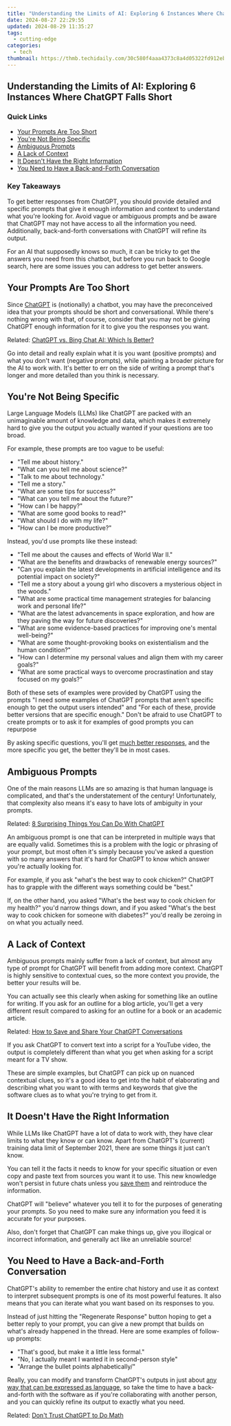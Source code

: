 ```yaml
---
title: "Understanding the Limits of AI: Exploring 6 Instances Where ChatGPT Falls Short"
date: 2024-08-27 22:29:55
updated: 2024-08-29 11:35:27
tags:
  - cutting-edge
categories:
  - tech
thumbnail: https://thmb.techidaily.com/30c580f4aaa4373c8a4d05322fd912eb007bcd184d7b7f33639176575d3c4909.jpg
---
```


## Understanding the Limits of AI: Exploring 6 Instances Where ChatGPT Falls Short

### Quick Links

* [Your Prompts Are Too Short](https://technical-tips.techidaily.com/discover-the-greatest-free-defrag-solutions-of-2024-ranked/)
* [You're Not Being Specific](https://extra-hints.techidaily.com/2024-approved-capture-the-chuckles-a-guide-to-using-snapchats-laughing-lenses/)
* [Ambiguous Prompts](https://extra-support.techidaily.com/updated-step-by-step-tutorial-applying-computer-vhs-filters/)
* [A Lack of Context](https://discord-videos.techidaily.com/updated-efficiently-uploading-movies-to-your-discord-server/)
* [It Doesn't Have the Right Information](https://ai-driven-video-production.techidaily.com/new-in-2024-upgrading-your-edit-why-final-cut-pro-outshines-final-cut-express/)
* [You Need to Have a Back-and-Forth Conversation](https://fox-boxes.techidaily.com/2024-approved-navigating-your-way-through-vr-headset-selection-is-the-mobile-experience-more-attractive-than-tethered-tech/)

### Key Takeaways

 To get better responses from ChatGPT, you should provide detailed and specific prompts that give it enough information and context to understand what you're looking for. Avoid vague or ambiguous prompts and be aware that ChatGPT may not have access to all the information you need. Additionally, back-and-forth conversations with ChatGPT will refine its output.

 For an AI that supposedly knows so much, it can be tricky to get the answers you need from this chatbot, but before you run back to Google search, here are some issues you can address to get better answers.

##  Your Prompts Are Too Short

 Since [ChatGPT](https://smart-video-editing.techidaily.com/new-how-to-find-free-sites-for-sound-effect-and-add-them-in-final-cut-pro-for-2024/) is (notionally) a chatbot, you may have the preconceived idea that your prompts should be short and conversational. While there's nothing wrong with that, of course, consider that you may not be giving ChatGPT enough information for it to give you the responses you want.

Related: [ChatGPT vs. Bing Chat AI: Which Is Better?](https://extra-skills.techidaily.com/2024-approved-step-into-virtuality-comparing-best-vr-treadmills/) 

 Go into detail and really explain what it is you want (positive prompts) and what you don't want (negative prompts), while painting a broader picture for the AI to work with. It's better to err on the side of writing a prompt that's longer and more detailed than you think is necessary.

##  You're Not Being Specific

 Large Language Models (LLMs) like ChatGPT are packed with an unimaginable amount of knowledge and data, which makes it extremely hard to give you the output you actually wanted if your questions are too broad.

 For example, these prompts are too vague to be useful:

* "Tell me about history."
* "What can you tell me about science?"
* "Talk to me about technology."
* "Tell me a story."
* "What are some tips for success?"
* "What can you tell me about the future?"
* "How can I be happy?"
* "What are some good books to read?"
* "What should I do with my life?"
* "How can I be more productive?"

 Instead, you'd use prompts like these instead:

* "Tell me about the causes and effects of World War II."
* "What are the benefits and drawbacks of renewable energy sources?"
* "Can you explain the latest developments in artificial intelligence and its potential impact on society?"
* "Tell me a story about a young girl who discovers a mysterious object in the woods."
* "What are some practical time management strategies for balancing work and personal life?"
* "What are the latest advancements in space exploration, and how are they paving the way for future discoveries?"
* "What are some evidence-based practices for improving one's mental well-being?"
* "What are some thought-provoking books on existentialism and the human condition?"
* "How can I determine my personal values and align them with my career goals?"
* "What are some practical ways to overcome procrastination and stay focused on my goals?"

 Both of these sets of examples were provided by ChatGPT using the prompts "I need some examples of ChatGPT prompts that aren't specific enough to get the output users intended" and "For each of these, provide better versions that are specific enough." Don't be afraid to use ChatGPT to create prompts or to ask it for examples of good prompts you can repurpose

 By asking specific questions, you'll get [much better responses](https://fox-http.techidaily.com/mastering-the-use-and-maintenance-of-m1-max-clips-for-2024/), and the more specific you get, the better they'll be in most cases.

##  Ambiguous Prompts

 One of the main reasons LLMs are so amazing is that human language is complicated, and that's the understatement of the century! Unfortunately, that complexity also means it's easy to have lots of ambiguity in your prompts.

Related: [8 Surprising Things You Can Do With ChatGPT](https://facebook-clips.techidaily.com/updated-achieve-higher-interactions-mastering-the-art-of-square-videos-for-2024/) 

 An ambiguous prompt is one that can be interpreted in multiple ways that are equally valid. Sometimes this is a problem with the logic or phrasing of your prompt, but most often it's simply because you've asked a question with so many answers that it's hard for ChatGPT to know which answer you're actually looking for.

 For example, if you ask "what's the best way to cook chicken?" ChatGPT has to grapple with the different ways something could be "best."

 If, on the other hand, you asked "What's the best way to cook chicken for my health?" you'd narrow things down, and if you asked "What's the best way to cook chicken for someone with diabetes?" you'd really be zeroing in on what you actually need.

##  A Lack of Context

 Ambiguous prompts mainly suffer from a lack of context, but almost any type of prompt for ChatGPT will benefit from adding more context. ChatGPT is highly sensitive to contextual cues, so the more context you provide, the better your results will be.

 You can actually see this clearly when asking for something like an outline for writing. If you ask for an outline for a blog article, you'll get a very different result compared to asking for an outline for a book or an academic article.

Related: [How to Save and Share Your ChatGPT Conversations](https://some-guidance.techidaily.com/new-the-ultimate-clock-companion-for-wedding-planners-and-couples/) 

 If you ask ChatGPT to convert text into a script for a YouTube video, the output is completely different than what you get when asking for a script meant for a TV show.

 These are simple examples, but ChatGPT can pick up on nuanced contextual clues, so it's a good idea to get into the habit of elaborating and describing what you want to with terms and keywords that give the software clues as to what you're trying to get from it.

##  It Doesn't Have the Right Information

 While LLMs like ChatGPT have a lot of data to work with, they have clear limits to what they know or can know. Apart from ChatGPT's (current) training data limit of September 2021, there are some things it just can't know.

 You can tell it the facts it needs to know for your specific situation or even copy and paste text from sources you want it to use. This new knowledge won't persist in future chats unless you [save them](https://some-guidance.techidaily.com/new-the-ultimate-clock-companion-for-wedding-planners-and-couples/) and reintroduce the information.

 ChatGPT will "believe" whatever you tell it to for the purposes of generating your prompts. So you need to make sure any information you feed it is accurate for your purposes.

 Also, don't forget that ChatGPT can make things up, give you illogical or incorrect information, and generally act like an unreliable source!

##  You Need to Have a Back-and-Forth Conversation

 ChatGPT's ability to remember the entire chat history and use it as context to interpret subsequent prompts is one of its most powerful features. It also means that you can iterate what you want based on its responses to you.

 Instead of just hitting the "Regenerate Response" button hoping to get a better reply to your prompt, you can give a new prompt that builds on what's already happened in the thread. Here are some examples of follow-up prompts:

* "That's good, but make it a little less formal."
* "No, I actually meant I wanted it in second-person style"
* "Arrange the bullet points alphabetically/"

 Really, you can modify and transform ChatGPT's outputs in just about [any way that can be expressed as language](https://facebook-clips.techidaily.com/updated-achieve-higher-interactions-mastering-the-art-of-square-videos-for-2024/), so take the time to have a back-and-forth with the software as if you're collaborating with another person, and you can quickly refine its output to exactly what you need.

Related: [Don't Trust ChatGPT to Do Math](https://win-blog.techidaily.com/1722998864296-persistently-unresponsive-heres-how-to-fix-the-latest-freezing-issues-in-new-world/)

<ins class="adsbygoogle"
     style="display:block"
     data-ad-format="autorelaxed"
     data-ad-client="ca-pub-7571918770474297"
     data-ad-slot="1223367746"></ins>



<ins class="adsbygoogle"
     style="display:block"
     data-ad-client="ca-pub-7571918770474297"
     data-ad-slot="8358498916"
     data-ad-format="auto"
     data-full-width-responsive="true"></ins>
